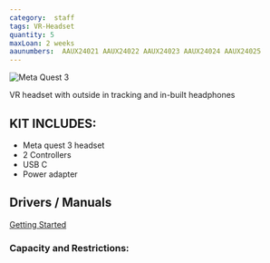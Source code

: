 ```yaml
---
category:  staff
tags: VR-Headset
quantity: 5
maxLoan: 2 weeks
aaunumbers:  AAUX24021 AAUX24022 AAUX24023 AAUX24024 AAUX24025
---
```

![Meta Quest 3](https://en.wikipedia.org/wiki/Meta_Quest_3#/media/File:Meta_Quest_3_display_unit.jpg)

VR headset with outside in tracking and in-built headphones
## KIT INCLUDES:
- Meta quest 3 headset
- 2 Controllers
- USB C
- Power adapter
## Drivers / Manuals
[Getting Started](https://www.meta.com/da-dk/help/quest/articles/getting-started/getting-started-with-quest-3/)



### Capacity and Restrictions:
